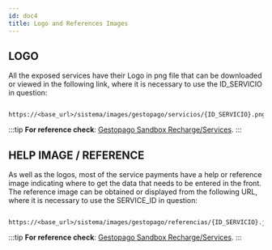 ```yaml
---
id: doc4
title: Logo and References Images
---
```

## LOGO

All the exposed services have their Logo in png file that can be downloaded or viewed in the following link, where it is necessary to use the ID_SERVICIO in question:

```
    https://<base_url>/sistema/images/gestopago/servicios/{ID_SERVICIO}.png
```
:::tip
**For reference check**: 
[Gestopago Sandbox Recharge/Services](https://docs.google.com/spreadsheets/d/1qtlc6xuD4TN77qBeYA8W0_VRLgXU5viL2_hljnPdwcQ/edit?usp=sharing).
:::

## HELP IMAGE / REFERENCE

As well as the logos, most of the service payments have a help or reference image indicating where to get the data that needs to be entered in the front. The reference image can be obtained or displayed from the following URL, where it is necessary to use the SERVICE_ID in question:
```
    https://<base_url>/sistema/images/gestopago/referencias/{ID_SERVICIO}.jpg
```

:::tip
**For reference check**: 
[Gestopago Sandbox Recharge/Services](https://docs.google.com/spreadsheets/d/1qtlc6xuD4TN77qBeYA8W0_VRLgXU5viL2_hljnPdwcQ/edit?usp=sharing).
:::



























